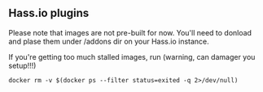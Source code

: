 ## Hass.io plugins

Please note that images are not pre-built for now. You'll need to donload and plase them under /addons dir on your Hass.io instance. 

If you're getting too much stalled images, run (warning, can damager you setup!!!)

```
docker rm -v $(docker ps --filter status=exited -q 2>/dev/null)
```